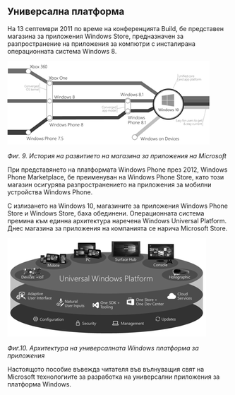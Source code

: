 ## Универсална платформа

На 13 септември 2011 по време на конференцията Build, бе представен магазина за приложения Windows Store, предназначен за разпространение на приложения за компютри с инсталирана операционната система Windows 8.

![](/chapter1/09.png)

_Фиг. 9. История на развитието на магазина за приложения на Microsoft_

При представянето на платформата Windows Phone през 2012, Windows Phone Marketplace, бе преименуван на Windows Phone Store, като този магазин осигурява разпространението на приложения за мобилни устройства Windows Phone.

С излизането на Windows 10, магазините за приложения Windows Phone Store и Windows Store, баха обединени. Операционната система премина към единна архитектура наречена Windows Universal Platform. Днес магазина за приложения на компанията се нарича Microsoft Store.

![](/chapter1/10.png)

_Фиг.10. Архитектура на универсалната Windows платформа за приложения_

Настоящото пособие въвежда читателя във вълнуващия свят на Microsoft технологиите за разработка на универсални приложения за платформа Windows.

